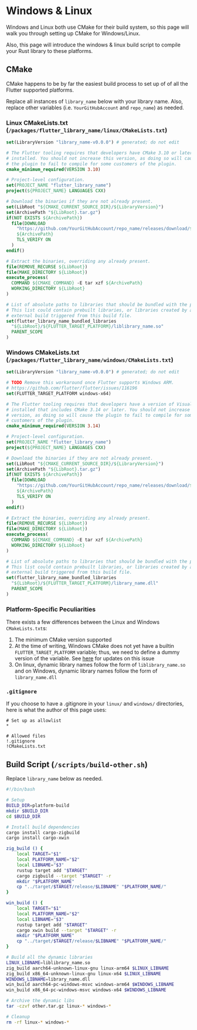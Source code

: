 # Windows & Linux
Windows and Linux both use CMake for their build system,
so this page will walk you through setting up CMake for Windows/Linux.

Also, this page will introduce the windows & linux build script
to compile your Rust library to these platforms.

## CMake
CMake happens to be by far the easiest build process to set up
of of all the Flutter supported platforms.

Replace all instances of `library_name` below with your library name.
Also, replace other variables (i.e. `YourGitHubAccount` and `repo_name`) as needed.

### Linux CMakeLists.txt (`/packages/flutter_library_name/linux/CMakeLists.txt`)
```cmake
set(LibraryVersion "library_name-v0.0.0") # generated; do not edit

# The Flutter tooling requires that developers have CMake 3.10 or later
# installed. You should not increase this version, as doing so will cause
# the plugin to fail to compile for some customers of the plugin.
cmake_minimum_required(VERSION 3.10)

# Project-level configuration.
set(PROJECT_NAME "flutter_library_name")
project(${PROJECT_NAME} LANGUAGES CXX)

# Download the binaries if they are not already present.
set(LibRoot "${CMAKE_CURRENT_SOURCE_DIR}/${LibraryVersion}")
set(ArchivePath "${LibRoot}.tar.gz")
if(NOT EXISTS ${ArchivePath})
  file(DOWNLOAD
    "https://github.com/YourGitHubAccount/repo_name/releases/download/${LibraryVersion}/other.tar.gz"
    ${ArchivePath}
    TLS_VERIFY ON
  )
endif()

# Extract the binaries, overriding any already present.
file(REMOVE_RECURSE ${LibRoot})
file(MAKE_DIRECTORY ${LibRoot})
execute_process(
  COMMAND ${CMAKE_COMMAND} -E tar xzf ${ArchivePath}
  WORKING_DIRECTORY ${LibRoot}
)

# List of absolute paths to libraries that should be bundled with the plugin.
# This list could contain prebuilt libraries, or libraries created by an
# external build triggered from this build file.
set(flutter_library_name_bundled_libraries
  "${LibRoot}/${FLUTTER_TARGET_PLATFORM}/liblibrary_name.so"
  PARENT_SCOPE
)
```

### Windows CMakeLists.txt (`/packages/flutter_library_name/windows/CMakeLists.txt`)
```cmake
set(LibraryVersion "library_name-v0.0.0") # generated; do not edit

# TODO Remove this workaround once Flutter supports Windows ARM.
# https://github.com/flutter/flutter/issues/116196
set(FLUTTER_TARGET_PLATFORM windows-x64)

# The Flutter tooling requires that developers have a version of Visual Studio
# installed that includes CMake 3.14 or later. You should not increase this
# version, as doing so will cause the plugin to fail to compile for some
# customers of the plugin.
cmake_minimum_required(VERSION 3.14)

# Project-level configuration.
set(PROJECT_NAME "flutter_library_name")
project(${PROJECT_NAME} LANGUAGES CXX)

# Download the binaries if they are not already present.
set(LibRoot "${CMAKE_CURRENT_SOURCE_DIR}/${LibraryVersion}")
set(ArchivePath "${LibRoot}.tar.gz")
if(NOT EXISTS ${ArchivePath})
  file(DOWNLOAD
    "https://github.com/YourGitHubAccount/repo_name/releases/download/${LibraryVersion}/other.tar.gz"
    ${ArchivePath}
    TLS_VERIFY ON
  )
endif()

# Extract the binaries, overriding any already present.
file(REMOVE_RECURSE ${LibRoot})
file(MAKE_DIRECTORY ${LibRoot})
execute_process(
  COMMAND ${CMAKE_COMMAND} -E tar xzf ${ArchivePath}
  WORKING_DIRECTORY ${LibRoot}
)

# List of absolute paths to libraries that should be bundled with the plugin.
# This list could contain prebuilt libraries, or libraries created by an
# external build triggered from this build file.
set(flutter_library_name_bundled_libraries
  "${LibRoot}/${FLUTTER_TARGET_PLATFORM}/library_name.dll"
  PARENT_SCOPE
)
```

### Platform-Specific Peculiarities
There exists a few differences between the Linux and Windows `CMakeLists.txt`s:
1. The minimum CMake version supported
2. At the time of writing, Windows CMake does not yet have a builtin `FLUTTER_TARGET_PLATFORM` variable; thus, we need to define a dummy version of the variable. See [here](https://github.com/flutter/flutter/issues/116196) for updates on this issue
3. On linux, dynamic library names follow the form of `liblibrary_name.so` and on Windows, dynamic library names follow the form of `library_name.dll`

### `.gitignore`
If you choose to have a .gitignore in your `linux/` and `windows/` directories, here is what the author of this page uses:
```gitignore
# Set up as allowlist
*

# Allowed files
!.gitignore
!CMakeLists.txt
```

## Build Script (`/scripts/build-other.sh`)
Replace `library_name` below as needed.
```bash
#!/bin/bash

# Setup
BUILD_DIR=platform-build
mkdir $BUILD_DIR
cd $BUILD_DIR

# Install build dependencies
cargo install cargo-zigbuild
cargo install cargo-xwin

zig_build () {
    local TARGET="$1"
    local PLATFORM_NAME="$2"
    local LIBNAME="$3"
    rustup target add "$TARGET"
    cargo zigbuild --target "$TARGET" -r
    mkdir "$PLATFORM_NAME"
    cp "../target/$TARGET/release/$LIBNAME" "$PLATFORM_NAME/"
}

win_build () {
    local TARGET="$1"
    local PLATFORM_NAME="$2"
    local LIBNAME="$3"
    rustup target add "$TARGET"
    cargo xwin build --target "$TARGET" -r
    mkdir "$PLATFORM_NAME"
    cp "../target/$TARGET/release/$LIBNAME" "$PLATFORM_NAME/"
}

# Build all the dynamic libraries
LINUX_LIBNAME=liblibrary_name.so
zig_build aarch64-unknown-linux-gnu linux-arm64 $LINUX_LIBNAME
zig_build x86_64-unknown-linux-gnu linux-x64 $LINUX_LIBNAME
WINDOWS_LIBNAME=library_name.dll
win_build aarch64-pc-windows-msvc windows-arm64 $WINDOWS_LIBNAME
win_build x86_64-pc-windows-msvc windows-x64 $WINDOWS_LIBNAME

# Archive the dynamic libs
tar -czvf other.tar.gz linux-* windows-*

# Cleanup
rm -rf linux-* windows-*
```
